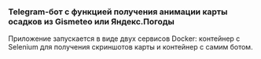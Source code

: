 ### Telegram-бот с функцией получения анимации карты осадков из Gismeteo или Яндекс.Погоды

Приложение запускается в виде двух сервисов Docker: контейнер с Selenium для получения скриншотов карты и контейнер с самим ботом.


